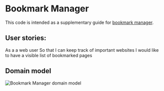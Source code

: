  # Bookmark Manager

 This code is intended as a supplementary guide for [bookmark manager](https://github.com/makersacademy/course/tree/master/bookmark_manager).

 ## User stories:

 As a a web user
 So that I can keep track of important websites
 I would like to have a visible list of bookmarked pages

 ## Domain model

 ![Bookmark Manager domain model](./public/images/bookmark_manager_1.png)
